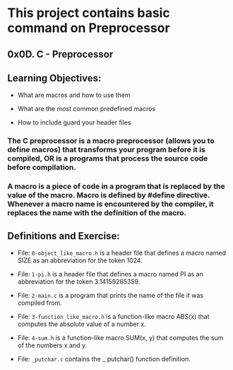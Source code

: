 # This project contains basic command on Preprocessor

## 0x0D. C - Preprocessor

## Learning Objectives:

- What are macros and how to use them

- What are the most common predefined macros

- How to include guard your header files

### The C preprocessor is a macro preprocessor (allows you to define macros) that transforms your program before it is compiled, OR is a programs that process the source code before compilation.

### A macro is a piece of code in a program that is replaced by the value of the macro. Macro is defined by #define directive. Whenever a macro name is encountered by the compiler, it replaces the name with the definition of the macro.

## Definitions and Exercise:

- File: `0-object_like_macro.h` is a header file that defines a macro named SIZE as an abbreviation for the token 1024.

- File: `1-pi.h` is a header file that defines a macro named PI as an abbreviation for the token 3.14159265359.

- File: `2-main.c` is a program that prints the name of the file it was compiled from.

- File: `3-function_like_macro.h` is a function-like macro ABS(x) that computes the absolute value of a number x.

- File: `4-sum.h` is a function-like macro SUM(x, y) that computes the sum of the numbers x and y.

- File: `_putchar.c` contains the _ putchar() function definition.
